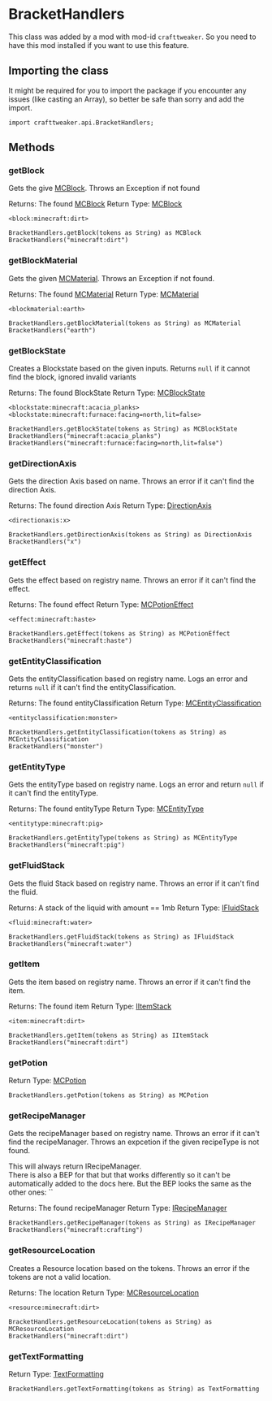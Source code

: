 # BracketHandlers

This class was added by a mod with mod-id `crafttweaker`. So you need to have this mod installed if you want to use this feature.

## Importing the class

It might be required for you to import the package if you encounter any issues (like casting an Array), so better be safe than sorry and add the import.
```zenscript
import crafttweaker.api.BracketHandlers;
```


## Methods

### getBlock

Gets the give [MCBlock](/vanilla/api/blocks/MCBlock). Throws an Exception if not found

Returns: The found [MCBlock](/vanilla/api/blocks/MCBlock)
Return Type: [MCBlock](/vanilla/api/blocks/MCBlock)

```zenscript
<block:minecraft:dirt>

BracketHandlers.getBlock(tokens as String) as MCBlock
BracketHandlers("minecraft:dirt")
```
### getBlockMaterial

Gets the given [MCMaterial](/vanilla/api/block/material/MCMaterial). Throws an Exception if not found.

Returns: The found [MCMaterial](/vanilla/api/block/material/MCMaterial)
Return Type: [MCMaterial](/vanilla/api/block/material/MCMaterial)

```zenscript
<blockmaterial:earth>

BracketHandlers.getBlockMaterial(tokens as String) as MCMaterial
BracketHandlers("earth")
```
### getBlockState

Creates a Blockstate based on the given inputs.
 Returns `null` if it cannot find the block, ignored invalid variants

Returns: The found BlockState
Return Type: [MCBlockState](/vanilla/api/blocks/MCBlockState)

```zenscript
<blockstate:minecraft:acacia_planks>
<blockstate:minecraft:furnace:facing=north,lit=false>

BracketHandlers.getBlockState(tokens as String) as MCBlockState
BracketHandlers("minecraft:acacia_planks")
BracketHandlers("minecraft:furnace:facing=north,lit=false")
```
### getDirectionAxis

Gets the direction Axis based on name. Throws an error if it can't find the direction Axis.

Returns: The found direction Axis
Return Type: [DirectionAxis](/vanilla/api/util/DirectionAxis)

```zenscript
<directionaxis:x>

BracketHandlers.getDirectionAxis(tokens as String) as DirectionAxis
BracketHandlers("x")
```
### getEffect

Gets the effect based on registry name. Throws an error if it can't find the effect.

Returns: The found effect
Return Type: [MCPotionEffect](/vanilla/api/potion/MCPotionEffect)

```zenscript
<effect:minecraft:haste>

BracketHandlers.getEffect(tokens as String) as MCPotionEffect
BracketHandlers("minecraft:haste")
```
### getEntityClassification

Gets the entityClassification based on registry name. Logs an error and returns `null` if it can't find the entityClassification.

Returns: The found entityClassification
Return Type: [MCEntityClassification](/vanilla/api/entity/MCEntityClassification)

```zenscript
<entityclassification:monster>

BracketHandlers.getEntityClassification(tokens as String) as MCEntityClassification
BracketHandlers("monster")
```
### getEntityType

Gets the entityType based on registry name. Logs an error and return `null` if it can't find the entityType.

Returns: The found entityType
Return Type: [MCEntityType](/vanilla/api/entities/MCEntityType)

```zenscript
<entitytype:minecraft:pig>

BracketHandlers.getEntityType(tokens as String) as MCEntityType
BracketHandlers("minecraft:pig")
```
### getFluidStack

Gets the fluid Stack based on registry name. Throws an error if it can't find the fluid.

Returns: A stack of the liquid with amount == 1mb
Return Type: [IFluidStack](/vanilla/api/fluid/IFluidStack)

```zenscript
<fluid:minecraft:water>

BracketHandlers.getFluidStack(tokens as String) as IFluidStack
BracketHandlers("minecraft:water")
```
### getItem

Gets the item based on registry name. Throws an error if it can't find the item.

Returns: The found item
Return Type: [IItemStack](/vanilla/api/items/IItemStack)

```zenscript
<item:minecraft:dirt>

BracketHandlers.getItem(tokens as String) as IItemStack
BracketHandlers("minecraft:dirt")
```
### getPotion

Return Type: [MCPotion](/vanilla/api/potion/MCPotion)

```zenscript
BracketHandlers.getPotion(tokens as String) as MCPotion
```
### getRecipeManager

Gets the recipeManager based on registry name. Throws an error if it can't find the recipeManager.
 Throws an expcetion if the given recipeType is not found.
 <p>
 This will always return IRecipeManager.<br>
 There is also a BEP for that but that works differently so it can't be automatically added to the docs here.
 But the BEP looks the same as the other ones: `<recipetype:minecraft:crafting>`

Returns: The found recipeManager
Return Type: [IRecipeManager](/vanilla/api/managers/IRecipeManager)

```zenscript
BracketHandlers.getRecipeManager(tokens as String) as IRecipeManager
BracketHandlers("minecraft:crafting")
```
### getResourceLocation

Creates a Resource location based on the tokens.
 Throws an error if the tokens are not a valid location.

Returns: The location
Return Type: [MCResourceLocation](/vanilla/api/util/MCResourceLocation)

```zenscript
<resource:minecraft:dirt>

BracketHandlers.getResourceLocation(tokens as String) as MCResourceLocation
BracketHandlers("minecraft:dirt")
```
### getTextFormatting

Return Type: [TextFormatting](/vanilla/api/util/text/TextFormatting)

```zenscript
BracketHandlers.getTextFormatting(tokens as String) as TextFormatting
```
